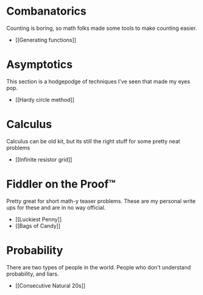 # Combanatorics
Counting is boring, so math folks made some tools to make counting easier.
- [[Generating functions]] 
# Asymptotics
This section is a hodgepodge of techniques I've seen that made my eyes pop.
- [[Hardy circle method]]
# Calculus
Calculus can be old kit, but its still the right stuff for some pretty neat problems
- [[Infinite resistor grid]]
# Fiddler on the Proof™
Pretty great for short math-y teaser problems. These are my personal write ups for these and are in no way official.
- [[Luckiest Penny]]
- [[Bags of Candy]]
# Probability
There are two types of people in the world. People who don't understand probability, and liars.
- [[Consecutive Natural 20s]]